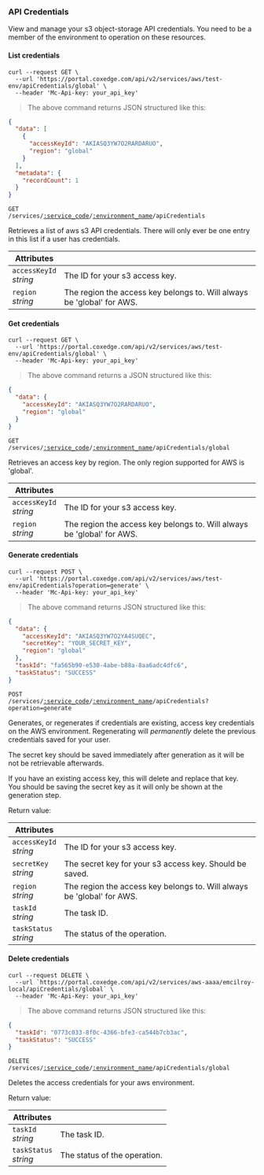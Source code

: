 ### API Credentials

View and manage your s3 object-storage API credentials. You need to be a member of the environment to operation on these resources.

<!-------------------- LIST CREDENTIALS -------------------->

#### List credentials

```shell
curl --request GET \
  --url 'https://portal.coxedge.com/api/v2/services/aws/test-env/apiCredentials/global' \
  --header 'Mc-Api-key: your_api_key'
```

> The above command returns JSON structured like this:

```json
{
  "data": [
    {
      "accessKeyId": "AKIASQ3YW7O2RARDARUO",
      "region": "global"
    }
  ],
  "metadata": {
    "recordCount": 1
  }
}
```

<code>GET /services/<a href="#administration-service-connections">:service_code</a>/<a href="#administration-environments">:environment_name</a>/apiCredentials</code>

Retrieves a list of aws s3 API credentials. There will only ever be one entry in this list if a user has credentials.

| Attributes                 | &nbsp;                                                                 |
| -------------------------- | ---------------------------------------------------------------------- |
| `accessKeyId`<br/>_string_ | The ID for your s3 access key.                                         |
| `region`<br/>_string_      | The region the access key belongs to. Will always be 'global' for AWS. |

<!-------------------- GET CREDENTIALS -------------------->

#### Get credentials

```shell
curl --request GET \
  --url 'https://portal.coxedge.com/api/v2/services/aws/test-env/apiCredentials/global' \
  --header 'Mc-Api-key: your_api_key'
```

> The above command returns a JSON structured like this:

```json
{
  "data": {
    "accessKeyId": "AKIASQ3YW7O2RARDARUO",
    "region": "global"
  }
}
```

<code>GET /services/<a href="#administration-service-connections">:service_code</a>/<a href="#administration-environments">:environment_name</a>/apiCredentials/global</code>

Retrieves an access key by region. The only region supported for AWS is 'global'.

| Attributes                 | &nbsp;                                                                 |
| -------------------------- | ---------------------------------------------------------------------- |
| `accessKeyId`<br/>_string_ | The ID for your s3 access key.                                         |
| `region`<br/>_string_      | The region the access key belongs to. Will always be 'global' for AWS. |

<!-------------------- GENERATE CREDENTIALS -------------------->

#### Generate credentials

```shell
curl --request POST \
  --url 'https://portal.coxedge.com/api/v2/services/aws/test-env/apiCredentials?operation=generate' \
  --header 'Mc-Api-key: your_api_key'
```

> The above command returns JSON structured like this:

```json
{
  "data": {
    "accessKeyId": "AKIASQ3YW7O2YA4SUQEC",
    "secretKey": "YOUR_SECRET_KEY",
    "region": "global"
  },
  "taskId": "fa565b90-e530-4abe-b88a-8aa6adc4dfc6",
  "taskStatus": "SUCCESS"
}
```

<code>POST /services/<a href="#administration-service-connections">:service_code</a>/<a href="#administration-environments">:environment_name</a>/apiCredentials?operation=generate</code>

Generates, or regenerates if credentials are existing, access key credentials on the AWS environment. Regenerating will _permanently_ delete the previous credentials saved for your user.

The secret key should be saved immediately after generation as it will be not be retrievable afterwards.

<aside class="warning">
If you have an existing access key, this will delete and replace that key.
</aside>

<aside class="notice">
You should be saving the secret key as it will only be shown at the generation step.
</aside>

Return value:

| Attributes                 | &nbsp;                                                                 |
| -------------------------- | ---------------------------------------------------------------------- |
| `accessKeyId`<br/>_string_ | The ID for your s3 access key.                                         |
| `secretKey`<br/>_string_   | The secret key for your s3 access key. Should be saved.                |
| `region`<br/>_string_      | The region the access key belongs to. Will always be 'global' for AWS. |
| `taskId` <br/>_string_     | The task ID.                                                           |
| `taskStatus` <br/>_string_ | The status of the operation.                                           |

#### Delete credentials

```shell
curl --request DELETE \
  --url `https://portal.coxedge.com/api/v2/services/aws-aaaa/emcilroy-local/apiCredentials/global` \
  --header 'Mc-Api-Key: your_api_key'
```

> The above command returns JSON structured like this:

```json
{
  "taskId": "0773c033-8f0c-4366-bfe3-ca544b7cb3ac",
  "taskStatus": "SUCCESS"
}
```

<code>DELETE /services/<a href="#administration-service-connections">:service_code</a>/<a href="#administration-environments">:environment_name</a>/apiCredentials/global</code>

Deletes the access credentials for your aws environment.

Return value:

| Attributes                 | &nbsp;                       |
| -------------------------- | ---------------------------- |
| `taskId` <br/>_string_     | The task ID.                 |
| `taskStatus` <br/>_string_ | The status of the operation. |
